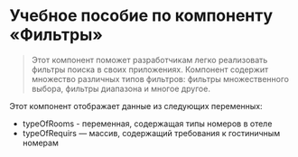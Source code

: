 # Учебное пособие по компоненту «Фильтры»

>Этот компонент поможет разработчикам легко реализовать фильтры поиска в своих приложениях. Компонент содержит множество различных типов фильтров: фильтры множественного выбора, фильтры диапазона и многое другое.

Этот компонент отображает данные из следующих переменных:
- typeOfRooms - переменная, содержащая типы номеров в отеле
- typeOfRequirs — массив, содержащий требования к гостиничным номерам